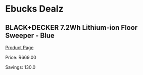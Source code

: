 
# Ebucks Dealz
## BLACK+DECKER 7.2Wh Lithium-ion Floor Sweeper - Blue
[Product Page](https://www.ebucks.com/web/shop/productSelected.do?prodId=1069270682&catId=998409624)

Price: R669.00

Savings: 130.0


	